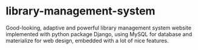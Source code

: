 # library-management-system
Good-looking, adaptive and powerful library management system website implemented with python package Django, using MySQL for database and materialize for web design, embedded with a lot of nice features.
